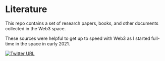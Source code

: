# Literature

This repo contains a set of research papers, books, and other documents collected in the Web3 space.

These sources were helpful to get up to speed with Web3 as I started full-time in the space in early 2021.

[![Twitter URL](https://img.shields.io/twitter/url/https/twitter.com/bukotsunikki.svg?style=social&label=Follow%20%40Jesper)](https://twitter.com/cryptojesperk)
